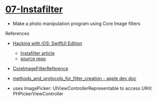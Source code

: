 # [07-Instafilter](https://github.com/mobilelabclass-itp/07-Instafilter)

- Make a photo manipulation program using Core Image filters

References

- [Hacking with iOS: SwiftUI Edition](https://www.hackingwithswift.com/books/ios-swiftui)
    - [Instafilter article](https://www.hackingwithswift.com/books/ios-swiftui/instafilter-introduction)
    - [source repo](https://github.com/twostraws/HackingWithSwift/tree/main/SwiftUI/project13)

- [CoreImageFilterReference ](https://developer.apple.com/library/archive/documentation/GraphicsImaging/Reference/CoreImageFilterReference/index.html)

- [methods_and_protocols_for_filter_creation - apple dev doc](https://developer.apple.com/documentation/coreimage/methods_and_protocols_for_filter_creation)

- uses ImagePicker: UIViewControllerRepresentable to access UIKit PHPickerViewController

